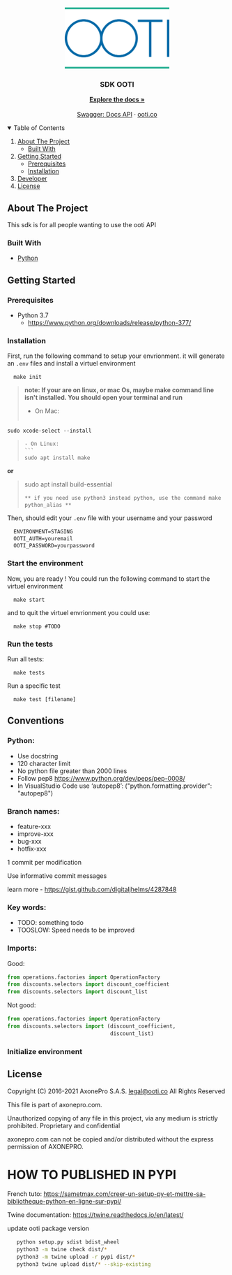 <!-- PROJECT LOGO -->
<br />
<p align="center">
  <a href="https://github.com/axonepro/sdk-ooti/blob/master/README.md">
    <img src="static/logo.png" alt="Logo" width="240" height="140">
  </a>

  <h3 align="center">SDK OOTI</h3>

  <p align="center">
    <a href="https://github.com/axonepro/sdk-ooti/blob/master/README.md"><strong>Explore the docs »</strong></a>
    <br />
    <br />
    <a href="https://app.ooti.co/api/v1/docs/">Swagger: Docs API</a>
    ·
    <a href="https://ooti.co/">ooti.co</a>
  </p>
</p>


<!-- TABLE OF CONTENTS -->
<details open="open">
  <summary>Table of Contents</summary>
  <ol>
    <li>
      <a href="#about-the-project">About The Project</a>
      <ul>
        <li><a href="#built-with">Built With</a></li>
      </ul>
    </li>
    <li>
      <a href="#getting-started">Getting Started</a>
      <ul>
        <li><a href="#prerequisites">Prerequisites</a></li>
        <li><a href="#installation">Installation</a></li>
      </ul>
    </li>
    <li>
        <a href="#developer">Developer</a>
    </li>
    <li><a href="#license">License</a></li>
  </ol>
</details>



<!-- ABOUT THE PROJECT -->
## About The Project

This sdk is for all people wanting to use the ooti API


### Built With

* [Python](https://www.python.org/)


<!-- GETTING STARTED -->
## Getting Started

### Prerequisites

* Python 3.7
  - https://www.python.org/downloads/release/python-377/


### Installation

First, run the following command to setup your envrionment.
it will generate an ```.env``` files and install a virtuel environment

```
  make init
```

>  **note: If your are on linux, or mac Os, maybe make command line isn't installed. You should open your terminal and run**
>  - On Mac:
>  ````
    sudo xcode-select --install
>  ````
>  - On Linux:
>  ```
>  sudo apt install make
  **or**
>  sudo apt install build-essential
>  ```
> ** if you need use python3 instead python, use the command make python_alias **

Then, should edit your ```.env``` file with your username and your password

```
  ENVIRONMENT=STAGING
  OOTI_AUTH=youremail
  OOTI_PASSWORD=yourpassword
```

### Start the environment
Now, you are ready ! You could run the following command to start the virtuel environment
```
  make start
```
and to quit the virtuel envrionment you could use:
```
  make stop #TODO
```

### Run the tests

Run all tests:
```
  make tests
```

Run a specific test
```
  make test [filename]
```


<!-- CONVENTIONS -->
## Conventions

### Python:
* Use docstring
* 120 character limit
* No python file greater than 2000 lines
* Follow pep8 https://www.python.org/dev/peps/pep-0008/
* In VisualStudio Code use ‘autopep8’: ("python.formatting.provider": "autopep8")


### Branch names:
* feature-xxx
* improve-xxx
* bug-xxx
* hotfix-xxx

1 commit per modification

Use informative commit messages

learn more - https://gist.github.com/digitaljhelms/4287848

### Key words:
* TODO: something todo
* TOOSLOW: Speed needs to be improved

### Imports:
Good:
   ```py
   from operations.factories import OperationFactory
   from discounts.selectors import discount_coefficient
   from discounts.selectors import discount_list
   ```
Not good:
   ```py
   from operations.factories import OperationFactory
   from discounts.selectors import (discount_coefficient,
                                    discount_list)
   ```

### Initialize environment


<!-- LICENSE -->
## License

Copyright (C) 2016-2021 AxonePro S.A.S. legal@ooti.co All Rights Reserved

This file is part of axonepro.com.

Unauthorized copying of any file in this project, via any medium is strictly prohibited. Proprietary and confidential

axonepro.com can not be copied and/or distributed without the express permission of AXONEPRO.

# HOW TO PUBLISHED IN PYPI
French tuto: https://sametmax.com/creer-un-setup-py-et-mettre-sa-bibliotheque-python-en-ligne-sur-pypi/

Twine documentation: https://twine.readthedocs.io/en/latest/

update ooti package version
```sh
   python setup.py sdist bdist_wheel
   python3 -m twine check dist/*
   python3 -m twine upload -r pypi dist/*
   python3 twine upload dist/* --skip-existing
```

<!-- MARKDOWN LINKS & IMAGES -->
[linkedin-url]: https://www.linkedin.com/company/ooti-co/
[linkedin-shield]: https://img.shields.io/badge/-LinkedIn-black.svg?style=for-the-badge&logo=linkedin&colorB=555
[contributors-url]: https://github.com/axonepro/sdk-ooti/graphs/contributors
[contributors-shield]: https://img.shields.io/github/contributors/immo/Best-README-Template.svg?style=for-the-badge
